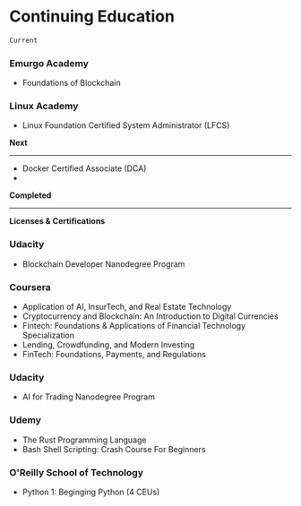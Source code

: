 # Continuing Education

```bash
Current
```

### Emurgo Academy
- Foundations of Blockchain
### Linux Academy
 - Linux Foundation Certified System Administrator (LFCS)
 
 
**Next**
___

 - Docker Certified Associate (DCA)
 - 
 
**Completed**
___

**Licenses & Certifications**

### Udacity
- Blockchain Developer Nanodegree Program

### Coursera
- Application of AI, InsurTech, and Real Estate Technology
- Cryptocurrency and Blockchain: An Introduction to Digital Currencies
- Fintech: Foundations & Applications of Financial Technology Specialization
- Lending, Crowdfunding, and Modern Investing
- FinTech: Foundations, Payments, and Regulations

### Udacity
- AI for Trading Nanodegree Program

### Udemy
- The Rust Programming Language
- Bash Shell Scripting: Crash Course For Beginners

### O'Reilly School of Technology
- Python 1: Beginging Python (4 CEUs)
